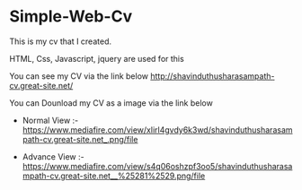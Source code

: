 # Simple-Web-Cv
This is my cv that I created.  

HTML, Css, Javascript, jquery are used for this

You can see my CV via the link below 
http://shavinduthusharasampath-cv.great-site.net/

You can Dounload my CV as a image via the link below

* Normal View :- 
https://www.mediafire.com/view/xlirl4gvdy6k3wd/shavinduthusharasampath-cv.great-site.net_.png/file
- Advance View :-
https://www.mediafire.com/view/s4q06oshzpf3oo5/shavinduthusharasampath-cv.great-site.net__%25281%2529.png/file
